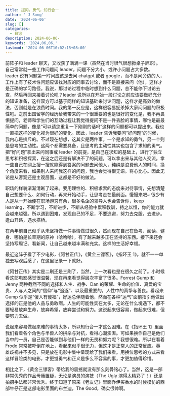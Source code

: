 ```yaml
---
title: 提问，勇气，知行合一
author: ' J Song'
date: '2024-06-06'
slug: []
categories:
  - 日记
description: 2024-06-06-
keywords: '2024,06,06,'
lastmod: '2024-06-06T10:02:15+08:00'
---
```


前阵子和 leader 聊天，又收获了满满一课（虽然在当时很气很想掀桌子辞职）。自己常常就一些工作问题问 leader，问题不分大小，或许小问题占大多数。leader 说有问题第一时间应该是去问 chatgpt 或者 google，而不是问旁边的人，工作上有了技术性问题应该找对应的同事去讨论，而不是直接来问（他），这样才是正确的学习路径。我说，那讨论过程中临时想到什么问题，总不能停下讨论去查，然后再回来接着讨论吧？leader 说所以在开始一段讨论之前应该要做好充分的知识准备，这样双方可以基于同样的知识基础来讨论问题，这样才是高效的做法，否则就是在浪费时间。我的第一反应是，这样很容易扼杀掉大家问问题的积极性吧。之前出国留学的经历给我带来的一个很重要的也是很好的变化是，我不再畏惧提问，老师和学生们的互动过程让我觉得提问不是一件丢脸的事情，哪怕是最最简单的问题，像是“可以请您重复一下刚刚的话吗”这样的问题都可以提出来。我也一直把这样的变化视为很好的变化。因此，leader 告诉我要问“好问题”的时候，我内心是排斥的。不过现在想想，这其实是两件事。一个是求知的勇气，另一个则是思考的主动性。这两个都需要具备，且思考的主动性其实也包含了求知的勇气。把“好问题”拿出来问同事或 leader 的前提，是自己在求知的基础上，进行了独立思考和积极探索，在这之后还是有解决不了的问题，可以拿出来与其他人交流。拿一些自己在网上搜一搜就能得到答案的问题去问他人，纯纯是浪费他人的时间，换个角度来看，如果别人来问我这样的问题，我也会觉得很无语。将心比心。因此无论是从客观还是主观层面，这都是不好的做法。

职场的样貌渐渐清晰了起来。要用理性的、积极求索的态度来对待事情，先想清楚自己想要什么、如何行动，再来开始动手，让思考走在最前面。慢慢来吧~ 很少有人是从一开始便在职场游刃有余，很多名企的领导人也会告诉你，keep learning，不断学习，不断进步，不断从经验中累积教训，持之以恒，你的能力就会越来越强。所以遇到困难，发现自己的不足，不要逃避，努力去克服，去进步。逢山开路，遇水搭桥。

在两年前自己似乎从未坚持做一件事情做过很久，然而现在自己在备考、阅读、健身、哪怕是长草期的原神（哈哈哈），有了越来越多正在坚持的东西。接下来还会坚持写周记、看新闻，让自己越来越丰满和充实。这样的生活好幸福。

最近这阵子看了不少电影，《阿甘正传》，《黄金三镖客》，《指环王 1》。就不一一单独去写观后感了，在这里记录一下就好。

《阿甘正传》其实是二刷还是三刷了，当然，上一次看也是在很久之前了。小时候看这部电影感觉很温馨，现在再来看觉得层次丰富了很多。Forrest Gump 和 Jenny 两种截然不同的选择和人生、战争、Dan 的荣耀、生命的价值、真爱的宝贵、人与人之间的“信仰”与“追逐”、以及最重要的，人性中的真挚与善良。看起来 Gump 似乎是“傻人有傻福”，好运总伴随着他，然而在各种“运气”面前指引他做出选择的正是他的人品与勇敢啊。人生的可能性实在太多，无论在什么境遇下，都不要轻易放弃生命，放弃希望，放弃尝试和努力。这说起来很容易，做起来很难，但要努力去做。

说起来容易做起来难的事情太多，所以知行合一才这么困难。在《指环王 1》里面我们看着各个角色与半兽人的拼杀与对抗，看得心潮澎湃。可如果换作自己是他们当中的一员，自己是否能做到与他们一样的无畏和努力呢？我想很难。所以在看着 Frodo 常常被吓倒在地上，看起来似乎很无力，但这才是正常人的正常反应。英雄歧视并不多见，只是放在电影中集中呈现给了我们来看。用换位思考的方式来看这样冒险类的电影，才更觉勇气和正义是多么不容易的事，才更加值得珍惜。

相比之下，《黄金三镖客》带给我的震撼就没有那么刻骨铭心了。当然，这是一部非常优秀的作品毋庸置疑，无论是演员的演技（The Ugly 演得太精彩了！）还是拍摄手法都非常优秀。终于知道了原来《老友记》里面乔伊买香水的时候模仿的西部牛仔正是这部电影里面的布兰迪，The Good，确实很帅啊。
